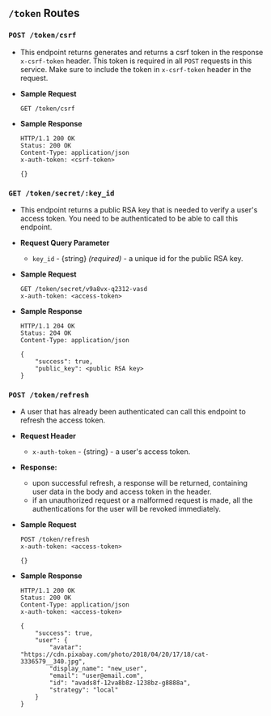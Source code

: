 `/token` Routes
----
### `POST /token/csrf`

- This endpoint returns generates and returns a csrf token in the response `x-csrf-token` header. This token is required in all `POST` requests in this service. Make sure to include the token in `x-csrf-token` header in the request.

* **Sample Request**
    ```
    GET /token/csrf
    ```
* **Sample Response**

    ```
    HTTP/1.1 200 OK
    Status: 200 OK
    Content-Type: application/json
    x-auth-token: <csrf-token>
    
    {}
    ```

### `GET /token/secret/:key_id`

- This endpoint returns a public RSA key that is needed to verify a user's access token. You need to be authenticated to be able to call this endpoint.

* **Request Query Parameter**
    - `key_id` - {string} _(required)_ - a unique id for the public RSA key.

* **Sample Request**
    ```
    GET /token/secret/v9a8vx-q2312-vasd
    x-auth-token: <access-token>

    ```
* **Sample Response**

    ```
    HTTP/1.1 204 OK
    Status: 204 OK
    Content-Type: application/json
    
    {
        "success": true,
        "public_key": <public RSA key>
    }
    ```

### `POST /token/refresh`

- A user that has already been authenticated can call this endpoint to refresh the access token.

* **Request Header**
    - `x-auth-token` - {string} - a user's access token.

* **Response:**
    - upon successful refresh, a response will be returned, containing user data in the body and access token in the header.
    - if an unauthorized request or a malformed request is made, all the authentications for the user will be revoked immediately.

* **Sample Request**
    ```
    POST /token/refresh
    x-auth-token: <access-token>

    {}
    ```
* **Sample Response**

    ```
    HTTP/1.1 200 OK
    Status: 200 OK
    Content-Type: application/json
    x-auth-token: <access-token>
    
    {
        "success": true,
        "user": {
            "avatar": "https://cdn.pixabay.com/photo/2018/04/20/17/18/cat-3336579__340.jpg",
            "display_name": "new_user",
            "email": "user@email.com",
            "id": "avads8f-12va8b8z-1238bz-g8888a",
            "strategy": "local"
        }
    }
    ```
